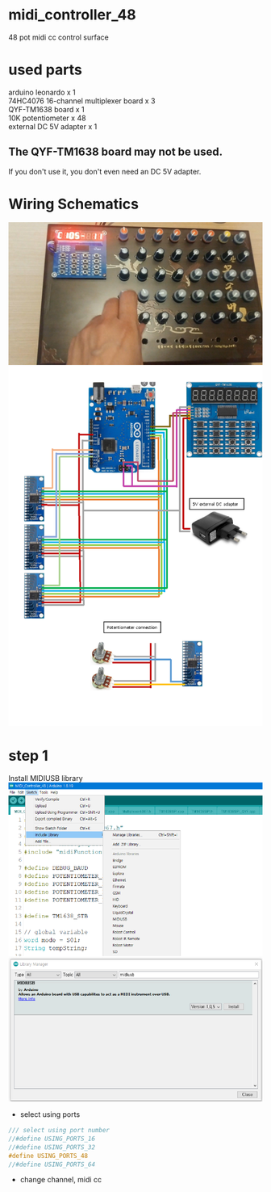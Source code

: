 # midi_controller_48
48 pot midi cc control surface  
# used parts
arduino leonardo x 1  
74HC4076 16-channel multiplexer board x 3  
QYF-TM1638 board x 1  
10K potentiometer x 48  
external DC 5V adapter x 1  

## The QYF-TM1638 board may not be used.  
If you don't use it, you don't even need an DC 5V adapter.

# Wiring Schematics
![picture](https://github.com/i2make/midi_controller_48/blob/main/midi_controller_48.jpg)
![picture](https://github.com/i2make/midi_controller_48/blob/main/midi_controller_48_small.png)

# step 1
Install MIDIUSB library
![picture](https://github.com/i2make/midi_controller_48/blob/main/manage_library.png)
![picture](https://github.com/i2make/midi_controller_48/blob/main/install_midiusb.png)

- select using ports
```c++
/// select using port number
//#define USING_PORTS_16
//#define USING_PORTS_32
#define USING_PORTS_48
//#define USING_PORTS_64
```

- change channel, midi cc
